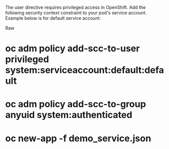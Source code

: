  
The user directive requires privileged access in OpenShift. Add the following security context constraint to your pod's service account. Example below is for default service account:

Raw
# oc adm policy add-scc-to-user privileged system:serviceaccount:default:default
# oc adm policy add-scc-to-group anyuid system:authenticated

# oc new-app -f demo_service.json

